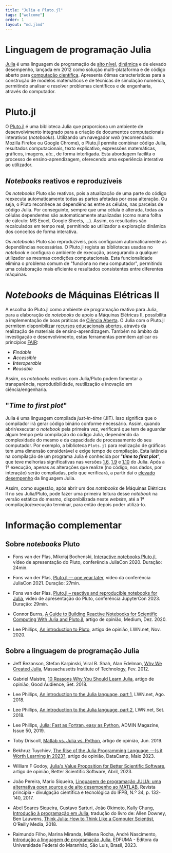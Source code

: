 ```yaml
---
title: "Julia e Pluto.jl"
tags: ["welcome"]
order: 1
layout: "md.jlmd"
---
```


# Linguagem de programação Julia 
[Julia](https://en.wikipedia.org/wiki/Julia_(programming_language)) é uma linguagem de programação de [alto nível](https://en.wikipedia.org/wiki/High-level_programming_language), [dinâmica](https://en.wikipedia.org/wiki/Dynamic_programming_language) e de elevado desempenho, lançada em 2012 como solução multi-plataforma e de código aberto para [computação científica](https://pt.wikipedia.org/wiki/Computa%C3%A7%C3%A3o_cient%C3%ADfica). Apresenta ótimas características para a construção de modelos matemáticos e de técnicas de simulação numérica, permitindo analisar e resolver problemas científicos e de engenharia, através do computador.


# Pluto.jl
O [Pluto.jl](https://plutojl.org/) é uma biblioteca Julia que proporciona um ambiente de desenvolvimento integrado para a criação de documentos computacionais interativos (*notebooks*).
Utilizando um navegador *web* (recomendado: Mozilla Firefox ou Google Chrome), o Pluto.jl permite combinar código Julia, resultados computacionais, texto explicativo, expressões matemáticas, gráficos, imagens, *etc.*, de forma interligada. Esta abordagem facilita o processo de ensino-aprendizagem, oferecendo uma experiência interativa ao utilizador.

## *Notebooks* reativos e reproduzíveis
Os *notebooks* Pluto são reativos, pois a atualização de uma parte do código reexecuta automaticamente todas as partes afetadas por essa alteração. 
Ou seja, o Pluto reconhece as dependências entre as células, nas parcelas de código Julia. Por conseguinte, sempre que uma célula é alterada, todas as células dependentes são automaticamente atualizadas (como numa folha de cálculo: MS Excel, Google Sheets, ...). Assim, os resultados são recalculados em tempo real, permitindo ao utilizador a exploração dinâmica dos conceitos de forma interativa.

Os *notebooks* Pluto são reproduzíveis, pois configuram automaticamente as dependências necessárias. O Pluto.jl regista as bibliotecas usadas no *notebook* e configura o ambiente de execução, assegurando a qualquer utilizador as mesmas condições computacionais. Esta funcionalidade elimina o problema comum de "funciona no meu computador", permitindo uma colaboração mais eficiente e resultados consistentes entre diferentes máquinas.


# *Notebooks* de Máquinas Elétricas II
A escolha do Pluto.jl como ambiente de programação reativo para Julia, para a elaboração de *notebooks* de apoio a Máquinas Elétricas II, possibilita a implementação de boas práticas de [Ciência Aberta](https://www.ciencia-aberta.pt/). O Julia com o Pluto.jl permitem disponibilizar [recursos educacionais abertos](https://en.wikipedia.org/wiki/Open_educational_resources), através da realização de materiais de ensino-aprendizagem. Também no âmbito da investigação e desenvolvimento, estas ferramentas permitem aplicar os princípios [FAIR](https://openscience.eu/):

- _**F**indable_
- _**A**ccessible_
- _**I**nteroperable_
- _**R**eusable_

Assim, os *notebooks* reativos com Julia/Pluto podem fomentar a transparência, reprodutibilidade, reutilização e inovação em ciência/engenharia.


## "*Time to first plot*"
Julia é uma linguagem compilada *just-in-time* (JIT). Isso significa que o compilador irá gerar código binário conforme necessário. Assim, quando abrir/executar o *notebook* pela primeira vez, verificará que tem de aguardar algum tempo pela compilação do código Julia, dependendo da complexidade do mesmo e da capacidade de processamento do seu computador. Por exemplo, a biblioteca `Plots.jl` para realização de gráficos tem uma dimensão considerável e exige tempo de compilação. Esta latência na compilação de um programa Julia é conhecida por "**_time to first plot_**", que teve melhorias significativas nas versões [1.6](https://lwn.net/Articles/856819/), [1.9](https://lwn.net/Articles/933019/) e [1.10](https://lwn.net/Articles/958337/) do Julia. Após a 1ª execução, apenas as alterações que realize (no código, nos dados, por interação) serão compiladas, pelo que verificará, a partir daí o [elevado desempenho](https://julialang.org/benchmarks/) da linguagem Julia.

Assim, como sugestão, após abrir um dos *notebooks* de Máquinas Elétricas II no seu Julia/Pluto, pode fazer uma primeira leitura desse *notebook* na versão estática do mesmo, disponibilizada neste *website*, até a 1ª compilação/execução terminar, para então depois poder utilizá-lo.


# Informação complementar

## Sobre *notebooks* Pluto

- Fons van der Plas, Mikołaj Bochenski, [Interactive notebooks Pluto.jl](https://youtu.be/IAF8DjrQSSk), vídeo de apresentação do Pluto, conferência JuliaCon 2020. Duração: 24min.

- Fons van der Plas, [Pluto.jl — one year later](https://youtu.be/HiI4jgDyDhY), vídeo da conferência JuliaCon 2021. Duração: 27min.

- Fons van der Plas, [Pluto.jl – reactive and reproducible notebooks for Julia](https://www.youtube.com/watch?v=Rg3r3gG4nQo), vídeo de apresentação do Pluto, conferência JupyterCon 2023. Duração: 29min.

- Connor Burns, [A Guide to Building Reactive Notebooks for Scientific Computing With Julia and Pluto.jl](https://medium.com/swlh/a-guide-to-building-reactive-notebooks-for-scientific-computing-with-julia-and-pluto-jl-1a2c0c455d51), artigo de opinião, Medium, Dez. 2020.

- Lee Phillips, [An introduction to Pluto](https://lwn.net/Articles/835930/), artigo de opinião, LWN.net, Nov. 2020.


## Sobre a linguagem de programação Julia

- Jeff Bezanson, Stefan Karpinski, Viral B. Shah, Alan Edelman, [Why We Created Julia](https://julialang.org/blog/2012/02/why-we-created-julia/), Massachusetts Institute of Technology, Fev. 2012.

- Gabriel Maistre, [10 Reasons Why You Should Learn Julia](https://blog.goodaudience.com/10-reasons-why-you-should-learn-julia-d786ac29c6ca), artigo de opinião, Good Audience, Set. 2018.

- Lee Phillips, [An introduction to the Julia language, part 1](https://lwn.net/Articles/763626/), LWN.net, Ago. 2018.

- Lee Phillips, [An introduction to the Julia language, part 2](https://lwn.net/Articles/764001/), LWN.net, Set. 2018.

- Lee Phillips, [Julia: Fast as Fortran, easy as Python](https://www.admin-magazine.com/Archive/2019/50/Julia-Fast-as-Fortran-easy-as-Python), ADMIN Magazine, Issue 50, 2019.

- Toby Driscoll, [Matlab vs. Julia vs. Python](https://tobydriscoll.net/blog/matlab-vs.-julia-vs.-python/), artigo de opinião, Jun. 2019.

- Bekhruz Tuychiev, [The Rise of the Julia Programming Language  — Is it Worth Learning in 2023?](https://www.datacamp.com/blog/the-rise-of-julia-is-it-worth-learning-in-2022), artigo de opinião, DataCamp, Maio 2023.

- William F Godoy, [Julia's Value Proposition for Better Scientific Software](https://bssw.io/blog_posts/julia-s-value-proposition-for-better-scientific-software), artigo de opinião, Better Scientific Software, Abril, 2023.

- João Pereira, Mario Siqueira, [Linguagem de programação JULIA: uma alternativa open source e de alto desempenho ao MATLAB](https://periodicos.ifpb.edu.br/index.php/principia/article/view/1345), Revista principia - divulgação científica e tecnológica do IFPB, N.º 34, p. 132-140, 2017.

- Abel Soares Siqueira, Gustavo Sarturi, João Okimoto, Kally Chung, [Introdução à programação em Julia](https://juliaintro.github.io/JuliaIntroBR.jl/), tradução do livro de: Allen Downey, Ben Lauwens, [Think Julia: How to Think Like a Computer Scientist](https://benlauwens.github.io/ThinkJulia.jl/latest/book.html), O’Reilly Media, 2018.

- Raimundo Filho, Marina Miranda, Millena Rocha, André Nascimento, [Introdução a linguagem de programação Julia](https://www.edufma.ufma.br/wp-content/uploads/woocommerce_uploads/2023/05/Introdu%C3%A7%C3%A3o-a-linguagem-de-programa%C3%A7%C3%A3o-Julia.pdf),  EDFUMA - Editora da Universidade Federal do Maranhão, São Luís, Brasil, 2023.

